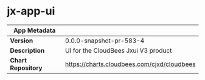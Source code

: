 # jx-app-ui

|App Metadata||
|---|---|
| **Version** | 0.0.0-snapshot-pr-583-4 |
| **Description** | UI for the CloudBees Jxui V3 product |
| **Chart Repository** | https://charts.cloudbees.com/cjxd/cloudbees |
